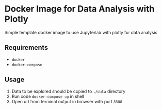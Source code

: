 # Docker Image for Data Analysis with Plotly
Simple template docker image to use Jupyterlab with plotly for data analysis

## Requirements

* `docker`
* `docker-compose`

## Usage

1. Data to be explored should be copied to `./data` directory
2. Run code `docker-compose up` in shell
3. Open url from terminal output in browser with port `8888`
